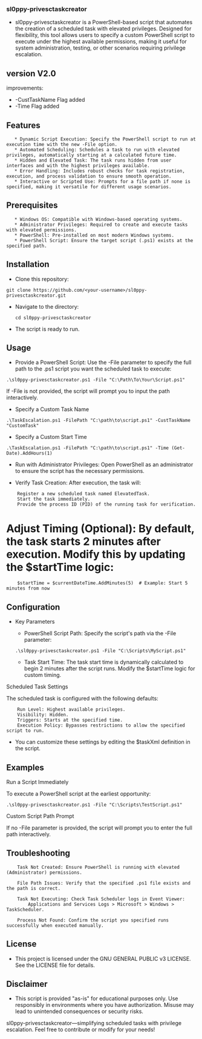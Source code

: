 ### sl0ppy-privesctaskcreator

* sl0ppy-privesctaskcreator is a PowerShell-based script that automates the creation of a scheduled task with elevated privileges. Designed for flexibility, this tool allows users to specify a custom PowerShell script to execute under the highest available permissions, making it useful for system administration, testing, or other scenarios requiring privilege escalation.

## version V2.0
improvements:
* -CustTaskName Flag added
* -Time Flag added 

## Features
```
   * Dynamic Script Execution: Specify the PowerShell script to run at execution time with the new -File option.
   * Automated Scheduling: Schedules a task to run with elevated privileges, automatically starting at a calculated future time.
   * Hidden and Elevated Task: The task runs hidden from user interfaces and with the highest privileges available.
   * Error Handling: Includes robust checks for task registration, execution, and process validation to ensure smooth operation.
   * Interactive or Scripted Use: Prompts for a file path if none is specified, making it versatile for different usage scenarios.
```
## Prerequisites
```
   * Windows OS: Compatible with Windows-based operating systems.
   * Administrator Privileges: Required to create and execute tasks with elevated permissions.
   * PowerShell: Pre-installed on most modern Windows systems.
   * PowerShell Script: Ensure the target script (.ps1) exists at the specified path.
```
## Installation

   * Clone this repository:

```git clone https://github.com/<your-username>/sl0ppy-privesctaskcreator.git```

* Navigate to the directory:

    ```cd sl0ppy-privesctaskcreator```

* The script is ready to run.

## Usage

   * Provide a PowerShell Script: Use the -File parameter to specify the full path to the .ps1 script you want the scheduled task to execute:

```.\sl0ppy-privesctaskcreator.ps1 -File "C:\Path\To\Your\Script.ps1"```

If -File is not provided, the script will prompt you to input the path interactively.

* Specify a Custom Task Name

```.\TaskEscalation.ps1 -FilePath "C:\path\to\script.ps1" -CustTaskName "CustomTask"```

* Specify a Custom Start Time

```.\TaskEscalation.ps1 -FilePath "C:\path\to\script.ps1" -Time (Get-Date).AddHours(1)```

* Run with Administrator Privileges: Open PowerShell as an administrator to ensure the script has the necessary permissions.

* Verify Task Creation: After execution, the task will:
```
    Register a new scheduled task named ElevatedTask.
    Start the task immediately.
    Provide the process ID (PID) of the running task for verification.
```
# Adjust Timing (Optional): By default, the task starts 2 minutes after execution. Modify this by updating the $startTime logic:
```
    $startTime = $currentDateTime.AddMinutes(5)  # Example: Start 5 minutes from now
```
## Configuration
* Key Parameters

    * PowerShell Script Path: Specify the script's path via the -File parameter:

    ```.\sl0ppy-privesctaskcreator.ps1 -File "C:\Scripts\MyScript.ps1"```

    * Task Start Time: The task start time is dynamically calculated to begin 2 minutes after the script runs. Modify the $startTime logic for custom timing.

Scheduled Task Settings

The scheduled task is configured with the following defaults:
```
    Run Level: Highest available privileges.
    Visibility: Hidden.
    Triggers: Starts at the specified time.
    Execution Policy: Bypasses restrictions to allow the specified script to run.
```
* You can customize these settings by editing the $taskXml definition in the script.

## Examples
Run a Script Immediately

To execute a PowerShell script at the earliest opportunity:

```.\sl0ppy-privesctaskcreator.ps1 -File "C:\Scripts\TestScript.ps1"```

Custom Script Path Prompt

If no -File parameter is provided, the script will prompt you to enter the full path interactively.
## Troubleshooting
```
    Task Not Created: Ensure PowerShell is running with elevated (Administrator) permissions.

    File Path Issues: Verify that the specified .ps1 file exists and the path is correct.

    Task Not Executing: Check Task Scheduler logs in Event Viewer:
        Applications and Services Logs > Microsoft > Windows > TaskScheduler.

    Process Not Found: Confirm the script you specified runs successfully when executed manually.
```

## License

* This project is licensed under the GNU GENERAL PUBLIC v3 LICENSE. See the LICENSE file for details.

## Disclaimer

* This script is provided "as-is" for educational purposes only. Use responsibly in environments where you have authorization. Misuse may lead to unintended consequences or security risks.

sl0ppy-privesctaskcreator—simplifying scheduled tasks with privilege escalation. Feel free to contribute or modify for your needs!
